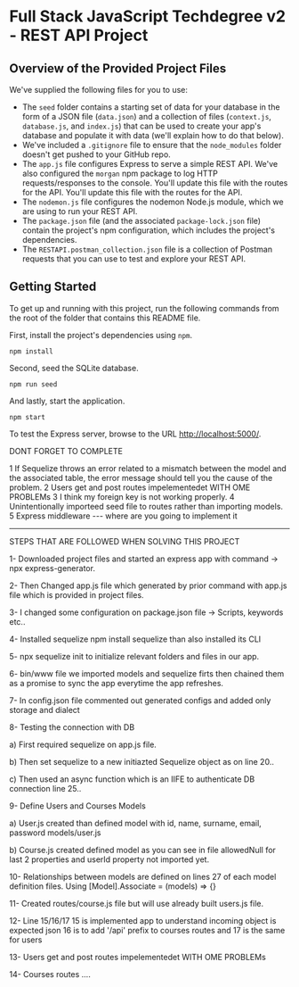 
# Full Stack JavaScript Techdegree v2 - REST API Project

## Overview of the Provided Project Files

We've supplied the following files for you to use:

* The `seed` folder contains a starting set of data for your database in the form of a JSON file (`data.json`) and a collection of files (`context.js`, `database.js`, and `index.js`) that can be used to create your app's database and populate it with data (we'll explain how to do that below).
* We've included a `.gitignore` file to ensure that the `node_modules` folder doesn't get pushed to your GitHub repo.
* The `app.js` file configures Express to serve a simple REST API. We've also configured the `morgan` npm package to log HTTP requests/responses to the console. You'll update this file with the routes for the API. You'll update this file with the routes for the API.
* The `nodemon.js` file configures the nodemon Node.js module, which we are using to run your REST API.
* The `package.json` file (and the associated `package-lock.json` file) contain the project's npm configuration, which includes the project's dependencies.
* The `RESTAPI.postman_collection.json` file is a collection of Postman requests that you can use to test and explore your REST API.

## Getting Started

To get up and running with this project, run the following commands from the root of the folder that contains this README file.

First, install the project's dependencies using `npm`.

```
npm install

```

Second, seed the SQLite database.

```
npm run seed
```

And lastly, start the application.

```
npm start
```

To test the Express server, browse to the URL [http://localhost:5000/](http://localhost:5000/).

DONT FORGET TO COMPLETE

1 If Sequelize throws an error related to a mismatch between the model and the associated table, the error message should tell you the cause of the problem.
2 Users get and post routes impelementedet WITH OME PROBLEMs
3 I think my foreign key is not working properly.
4 Unintentionally importeed seed file to routes rather than importing models.
5 Express middleware --- where are you going to implement it

--------------------------------------------------

STEPS THAT ARE FOLLOWED WHEN SOLVING THIS PROJECT

1- Downloaded project files and started an express app with command  -> npx express-generator.

2- Then Changed app.js file which generated by prior command with app.js file which is provided in project files.

3- I changed some configuration on package.json file -> Scripts, keywords etc..

4- Installed sequelize npm install sequelize than also installed its CLI

5- npx sequelize init to initialize relevant folders and files in our app.

6- bin/www file we imported models and sequelize firts then chained them as a promise to
sync the app everytime the app refreshes.

7- In config.json file commented out generated configs and added only storage and dialect

8- Testing the connection with DB

  a) First required sequelize on app.js file.

  b) Then set sequelize to a new initiazted Sequelize object as on line 20..

  c) Then used an async function which is an IIFE to authenticate DB connection line 25..

9- Define Users and Courses Models

  a) User.js created than defined model with id, name, surname, email, password models/user.js

  b) Course.js created defined model as you can see in file allowedNull for last 2 properties and userId property not imported yet.

10- Relationships between models are defined on lines 27 of each model definition files.
Using  [Model].Associate = (models) => {}

11- Created routes/course.js file but will use already built users.js file.

12- Line 15/16/17   15 is implemented app to understand incoming object is expected json
16 is to add '/api' prefix to courses routes and 17 is the same for users

13- Users get and post routes impelementedet WITH OME PROBLEMs

14- Courses routes ....

